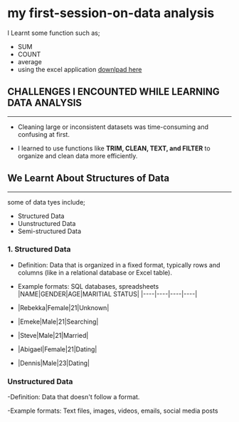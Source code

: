 # my first-session-on-data analysis
I Learnt some function such as;
- SUM
- COUNT
- average
- using the excel application [downlpad here](https://www.microsoft.com)

## CHALLENGES I ENCOUNTED WHILE LEARNING DATA ANALYSIS
___

- Cleaning large or inconsistent datasets was time-consuming and confusing at first.


- I learned to use functions like **TRIM, CLEAN, TEXT, and FILTER** to organize and clean data more efficiently.

## We Learnt About Structures of Data

___
some of data tyes include;
- Structured Data
- Uunstructured Data
- Semi-structured Data

### 1. Structured Data
- Definition: Data that is organized in a fixed format, typically rows and columns (like in a relational database or Excel table).

- Example formats: SQL databases, spreadsheets
|NAME|GENDER|AGE|MARITIAL STATUS|
  |----|----|----|----|

- |Rebekka|Female|21|Unknown|
- |Emeke|Male|21|Searching|
- |Steve|Male|21|Married|
- |Abigael|Female|21|Dating|
- |Dennis|Male|23|Dating|

### Unstructured Data
-Definition: Data that doesn't follow a format.

-Example formats: Text files, images, videos, emails, social media posts



